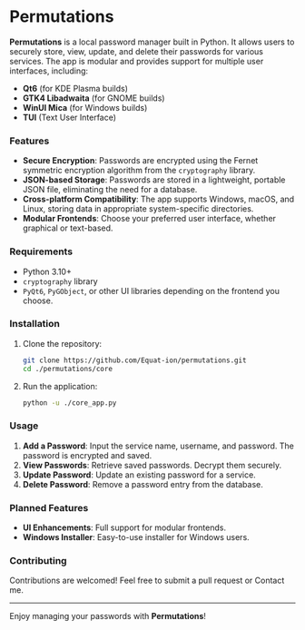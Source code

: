 # Permutations

**Permutations** is a local password manager built in Python. It allows users to securely store, view, update, and delete their passwords for various services. The app is modular and provides support for multiple user interfaces, including:

- **Qt6** (for KDE Plasma builds)
- **GTK4 Libadwaita** (for GNOME builds)
- **WinUI Mica** (for Windows builds)
- **TUI** (Text User Interface)

### Features

- **Secure Encryption**: Passwords are encrypted using the Fernet symmetric encryption algorithm from the `cryptography` library.
- **JSON-based Storage**: Passwords are stored in a lightweight, portable JSON file, eliminating the need for a database.
- **Cross-platform Compatibility**: The app supports Windows, macOS, and Linux, storing data in appropriate system-specific directories.
- **Modular Frontends**: Choose your preferred user interface, whether graphical or text-based.


### Requirements

- Python 3.10+
- `cryptography` library
- `PyQt6`, `PyGObject`, or other UI libraries depending on the frontend you choose.

### Installation

1. Clone the repository:

   ```bash
   git clone https://github.com/Equat-ion/permutations.git
   cd ./permutations/core
   ```

2. Run the application:

   ```bash
   python -u ./core_app.py
   ```

### Usage

1. **Add a Password**: Input the service name, username, and password. The password is encrypted and saved.
2. **View Passwords**: Retrieve saved passwords. Decrypt them securely.
3. **Update Password**: Update an existing password for a service.
4. **Delete Password**: Remove a password entry from the database.

### Planned Features

- **UI Enhancements**: Full support for modular frontends.
- **Windows Installer**: Easy-to-use installer for Windows users.

### Contributing

Contributions are welcomed! Feel free to submit a pull request or Contact me.


---

Enjoy managing your passwords with **Permutations**!

